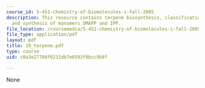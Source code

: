 ```yaml
---
course_id: 5-451-chemistry-of-biomolecules-i-fall-2005
description: This resource contains terpene biosynthesis, classification of terpenes,
  and synthesis of manomers DMAPP and IPP.
file_location: /coursemedia/5-451-chemistry-of-biomolecules-i-fall-2005/c0a3e27704f0232db7e6593f0bcc9b8f_19_terpene.pdf
file_type: application/pdf
layout: pdf
title: 19_terpene.pdf
type: course
uid: c0a3e27704f0232db7e6593f0bcc9b8f

---
```

None